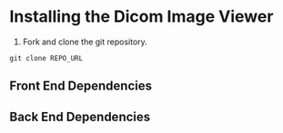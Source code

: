 # Installing the Dicom Image Viewer
1. Fork and clone the git repository.

  `git clone REPO_URL`

## Front End Dependencies

## Back End Dependencies
